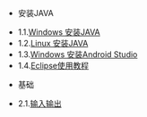 * 安装JAVA
 - 1.1.[Windows 安装JAVA](1.1.md)
 - 1.2.[Linux 安装JAVA](1.2.md)
 - 1.3.[Windows 安装Android Studio](1.3.md)
 - 1.4.[Eclipse使用教程](1.4.md)
* 基础
- 2.1.[输入输出](2.1.md)

